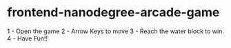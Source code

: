 frontend-nanodegree-arcade-game
===============================
1 -  Open the game 
2 - Arrow Keys to move 
3 - Reach the water block to win.
4 - Have Fun!!
